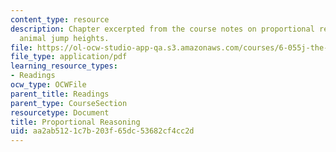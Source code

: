 ```yaml
---
content_type: resource
description: Chapter excerpted from the course notes on proportional reasoning and
  animal jump heights.
file: https://ol-ocw-studio-app-qa.s3.amazonaws.com/courses/6-055j-the-art-of-approximation-in-science-and-engineering-spring-2008/aa2ab5121c7b203f65dc53682cf4cc2d_feb25.pdf
file_type: application/pdf
learning_resource_types:
- Readings
ocw_type: OCWFile
parent_title: Readings
parent_type: CourseSection
resourcetype: Document
title: Proportional Reasoning
uid: aa2ab512-1c7b-203f-65dc-53682cf4cc2d
---
```

